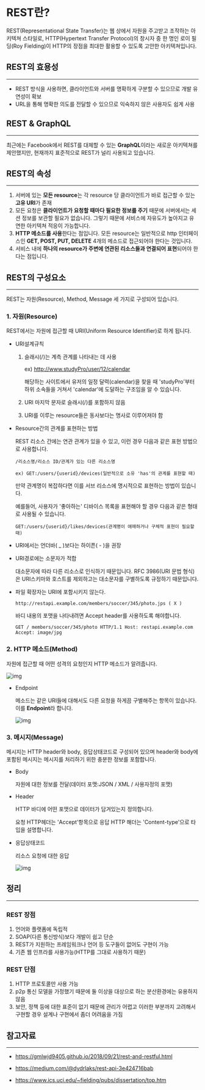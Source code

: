 # REST란?



 REST(Representational State Transfer)는 웹 상에서 자원을 주고받고 조작하는 아키텍쳐 스타일로, HTTP(Hypertext Transfer Protocol)의 창시자 중 한 명인 로이 필딩(Roy Fielding)이 HTTP의 장점을 최대한 활용할 수 있도록 고안한 아키텍쳐입니다.

## REST의 효용성

_________

- REST 방식을 사용하면, 클라이언트와 서버를 명확하게 구분할 수 있으므로 개발 유연성이 확보
- URL을 통해 명확한 의도를 전달할 수 있으므로 익숙하지 않은 사용자도 쉽게 사용



## REST & GraphQL

________

 최근에는 Facebook에서 REST를 대체할 수 있는 **GraphQL**이라는 새로운 아키텍쳐를 제안했지만, 현재까지 표준적으로 REST가 널리 사용되고 있습니다.



## REST의 속성

________________

1. 서버에 있는 **모든 resource**는 각 resource 당 클라이언트가 바로 접근할 수 있는 **고유 URI**가 존재
2. 모든 요청은 **클라이언트가 요청할 때마다 필요한 정보를 주기** 때문에 서버에서는 세션 정보를 보관할 필요가 없습니다. 그렇기 때문에 서비스에 자유도가 높아지고 유연한 아키텍쳐 적응이 가능합니다.
3. **HTTP 메소드를 사용**한다는 점입니다. 모든 resource는 일반적으로 http 인터페이스인 **GET, POST, PUT, DELETE** 4개의 메소드로 접근되어야 한다는 것입니다.
4. 서비스 내에 **하나의 resource가 주변에 연관된 리소스들과 연결되어 표현**되어야 한다는 점입니다.



## REST의 구성요소

____________________

 REST는 자원(Resource), Method, Message 세 가지로 구성되어 있습니다.

### 1. 자원(Resource)

 REST에서는 자원에 접근할 때 URI(Uniform Resource Identifier)로 하게 됩니다.

- URI설계규칙

  1. 슬래시(/)는 계측 관계를 나타내는 데 사용

     ex) http://www.studyPro/user/12/calendar

     해당하는 사이트에서 유저의 일정 달력(calendar)을 찾을 때 'studyPro'부터 하위 소속들을 거쳐서 'calendar'에 도달하는 구조임을 알 수 있습니다.

  2. URI 마지막 문자로 슬래시(/)를 포함하지 않음

  3. URI를 이루는 resource들은 동사보다는 명사로 이루어져야 함

- Resource간의 관계를 표현하는 방법

  REST 리소스 간에는 연관 관계가 있을 수 있고, 이런 경우 다음과 같은 표현 방법으로 사용합니다.

  ```
  /리소스명/리소스 ID/관계가 있는 다른 리소스명
  
  ex) GET:/users/{userid}/devices(일반적으로 소유 'has'의 관계를 표현할 때)
  ```

  만약 관계명이 복잡하다면 이를 서브 리소스에 명시적으로 표현하는 방법이 있습니다.

  예를들어, 사용자가 '좋아하는' 디바이스 목록을 표현해야 할 경우 다음과 같은 형태로 사용될 수 있습니다.

  ```
  GET:/users/{userid}/likes/devices(관계명이 애매하거나 구체적 표현이 필요할 때)
  ```

- URI에서는 언더바( _ )보다는 하이픈( - )을 권장

- URI경로에는 소문자가 적합

  대소문자에 따라 다른 리소스로 인식하기 때문입니다. RFC 3986(URI 문법 형식)은 URI스키마와 호스트를 제외하고는 대소문자를 구별하도록 규정하기 때문입니다.

- 파일 확장자는 URI에 포함시키지 않는다.

  ```
  http://restapi.example.com/members/soccer/345/photo.jps ( X )
  ```

  바디 내용의 포맷을 나타내려면 Accept header를 사용하도록 해야합니다.

  ```http
  GET / members/soccer/345/photo HTTP/1.1 Host: restapi.example.com
  Accept: image/jpg
  ```



### 2. HTTP 메소드(Method)

 자원에 접근할 때 어떤 성격의 요청인지 HTTP 메소드가 알려줍니다.

![img](https://miro.medium.com/max/1412/1*W7Eyd6xoCnIzb32YKYIqFA.png)

- Endpoint

  메소드는 같은 URI들에 대해서도 다른 요청을 하게끔 구별해주는 항목이 있습니다. 이를 **Endpoint**라 합니다.

  ![img](https://miro.medium.com/max/908/1*j5oZDCFkmuuG5Z-Dx5na8A.png)

### 

### 3. 메시지(Message)

 메시지는 HTTP header와 body, 응답상태코드로 구성되어 있으며 header와 body에 포함된 메시지는 메시지를 처리하기 위한 충분한 정보를 포함합니다.

- Body

  자원에 대한 정보를 전달(데이터 포맷:JSON / XML / 사용자정의 포맷)

- Header

  HTTP 바디에 어떤 포맷으로 데이터가 담겨있는지 정의합니다.

  요청 HTTP헤더는 'Accept'항목으로 응답 HTTP 해더는 'Content-type'으로 타입을 설명합니다.

- 응답상태코드

  리소스 요청에 대한 응답

  ![img](https://miro.medium.com/max/1384/1*DLledx0g81-xbyo0KJHjyg.png)



## 정리

_________

### REST 장점

1. 언어와 플랫폼에 독립적
2. SOAP(다른 통신방식)보다 개발이 쉽고 단순
3. REST가 지원하는 프레임워크나 언어 등 도구들이 없어도 구현이 가능
4. 기존 웹 인프라를 사용가능(HTTP를 그대로 사용하기 때문)

### REST 단점

1. HTTP 프로토콜만 사용 가능
2. p2p 통신 모델을 가정했기 때문에 둘 이상을 대상으로 하는 분산환경에는 유용하지 않음
3. 보안, 정책 등에 대한 표준이 없기 때문에 관리가 어렵고 이러한 부분까지 고려해서 구현할 경우 설계나 구현에서 좀더 어려움을 가짐



## 참고자료

__________

- https://gmlwjd9405.github.io/2018/09/21/rest-and-restful.html
- https://medium.com/@dydrlaks/rest-api-3e424716bab

- https://www.ics.uci.edu/~fielding/pubs/dissertation/top.htm